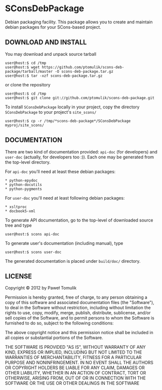SConsDebPackage
===============

Debian packaging facility. This package allows you to create and maintain
debian packages for your SCons-based project.

DOWNLOAD AND INSTALL
--------------------

You may download and unpack source tarball
    
    user@host:$ cd /tmp
    user@host:$ wget https://github.com/ptomulik/scons-deb-package/tarball/master -O scons-deb-package.tar.gz
    user@host:$ tar -xzf scons-deb-package.tar.gz

or clone the repository

    user@host:$ cd /tmp
    user@host:$ git clone git://github.com/ptomulik/scons-deb-package.git

To install ``SConsDebPackage`` locally in your project, copy the directory
``SConsDebPackage`` to your project's ``site_scons/``

    user@host:$ cp -r /tmp/*scons-deb-package*/SConsDebPackage myproj/site_scons/

DOCUMENTATION
-------------

There are two kind of documentation provided: ``api-doc`` (for developers) and
``user-doc`` (actually, for developers too :)). Each one may be generated from
the top-level directory. 

For ``api-doc`` you'll need at least these debian packages:

    * python-epydoc
    * python-docutils
    * python-pygments

For ``user-doc`` you'll need at least following debian packages:

    * xsltproc
    * docbook5-xml

To generate API documentation, go to the top-level of downloaded source tree
and type

    user@host:$ scons api-doc

To generate user's documentation (including manual), type

    user@host:$ scons user-doc

The generated documentation is placed under ``build/doc/`` directory.

LICENSE
-------

Copyright &copy; 2012 by Paweł Tomulik

Permission is hereby granted, free of charge, to any person obtaining a copy
of this software and associated documentation files (the "Software"), to deal
in the Software without restriction, including without limitation the rights
to use, copy, modify, merge, publish, distribute, sublicense, and/or sell
copies of the Software, and to permit persons to whom the Software is
furnished to do so, subject to the following conditions:

The above copyright notice and this permission notice shall be included in all
copies or substantial portions of the Software.

THE SOFTWARE IS PROVIDED "AS IS", WITHOUT WARRANTY OF ANY KIND, EXPRESS OR
IMPLIED, INCLUDING BUT NOT LIMITED TO THE WARRANTIES OF MERCHANTABILITY,
FITNESS FOR A PARTICULAR PURPOSE AND NONINFRINGEMENT. IN NO EVENT SHALL THE
AUTHORS OR COPYRIGHT HOLDERS BE LIABLE FOR ANY CLAIM, DAMAGES OR OTHER
LIABILITY, WHETHER IN AN ACTION OF CONTRACT, TORT OR OTHERWISE, ARISING FROM,
OUT OF OR IN CONNECTION WITH THE SOFTWARE OR THE USE OR OTHER DEALINGS IN THE
SOFTWARE
